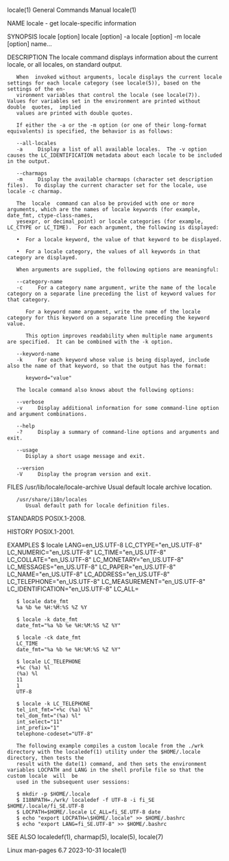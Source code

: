 locale(1)							    General Commands Manual							     locale(1)

NAME
       locale - get locale-specific information

SYNOPSIS
       locale [option]
       locale [option] -a
       locale [option] -m
       locale [option] name...

DESCRIPTION
       The locale command displays information about the current locale, or all locales, on standard output.

       When  invoked without arguments, locale displays the current locale settings for each locale category (see locale(5)), based on the settings of the en‐
       vironment variables that control the locale (see locale(7)).  Values for variables set in the environment are printed without  double  quotes,  implied
       values are printed with double quotes.

       If either the -a or the -m option (or one of their long-format equivalents) is specified, the behavior is as follows:

       --all-locales
       -a     Display a list of all available locales.	The -v option causes the LC_IDENTIFICATION metadata about each locale to be included in the output.

       --charmaps
       -m     Display the available charmaps (character set description files).	 To display the current character set for the locale, use locale -c charmap.

       The  locale  command can also be provided with one or more arguments, which are the names of locale keywords (for example, date_fmt, ctype-class-names,
       yesexpr, or decimal_point) or locale categories (for example, LC_CTYPE or LC_TIME).  For each argument, the following is displayed:

       •  For a locale keyword, the value of that keyword to be displayed.

       •  For a locale category, the values of all keywords in that category are displayed.

       When arguments are supplied, the following options are meaningful:

       --category-name
       -c     For a category name argument, write the name of the locale category on a separate line preceding the list of keyword values for that category.

	      For a keyword name argument, write the name of the locale category for this keyword on a separate line preceding the keyword value.

	      This option improves readability when multiple name arguments are specified.  It can be combined with the -k option.

       --keyword-name
       -k     For each keyword whose value is being displayed, include also the name of that keyword, so that the output has the format:

		  keyword="value"

       The locale command also knows about the following options:

       --verbose
       -v     Display additional information for some command-line option and argument combinations.

       --help
       -?     Display a summary of command-line options and arguments and exit.

       --usage
	      Display a short usage message and exit.

       --version
       -V     Display the program version and exit.

FILES
       /usr/lib/locale/locale-archive
	      Usual default locale archive location.

       /usr/share/i18n/locales
	      Usual default path for locale definition files.

STANDARDS
       POSIX.1-2008.

HISTORY
       POSIX.1-2001.

EXAMPLES
       $ locale
       LANG=en_US.UTF-8
       LC_CTYPE="en_US.UTF-8"
       LC_NUMERIC="en_US.UTF-8"
       LC_TIME="en_US.UTF-8"
       LC_COLLATE="en_US.UTF-8"
       LC_MONETARY="en_US.UTF-8"
       LC_MESSAGES="en_US.UTF-8"
       LC_PAPER="en_US.UTF-8"
       LC_NAME="en_US.UTF-8"
       LC_ADDRESS="en_US.UTF-8"
       LC_TELEPHONE="en_US.UTF-8"
       LC_MEASUREMENT="en_US.UTF-8"
       LC_IDENTIFICATION="en_US.UTF-8"
       LC_ALL=

       $ locale date_fmt
       %a %b %e %H:%M:%S %Z %Y

       $ locale -k date_fmt
       date_fmt="%a %b %e %H:%M:%S %Z %Y"

       $ locale -ck date_fmt
       LC_TIME
       date_fmt="%a %b %e %H:%M:%S %Z %Y"

       $ locale LC_TELEPHONE
       +%c (%a) %l
       (%a) %l
       11
       1
       UTF-8

       $ locale -k LC_TELEPHONE
       tel_int_fmt="+%c (%a) %l"
       tel_dom_fmt="(%a) %l"
       int_select="11"
       int_prefix="1"
       telephone-codeset="UTF-8"

       The following example compiles a custom locale from the ./wrk directory with the localedef(1) utility under the $HOME/.locale directory, then tests the
       result with the date(1) command, and then sets the environment variables LOCPATH and LANG in the shell profile file so that the custom locale  will  be
       used in the subsequent user sessions:

       $ mkdir -p $HOME/.locale
       $ I18NPATH=./wrk/ localedef -f UTF-8 -i fi_SE $HOME/.locale/fi_SE.UTF-8
       $ LOCPATH=$HOME/.locale LC_ALL=fi_SE.UTF-8 date
       $ echo "export LOCPATH=\$HOME/.locale" >> $HOME/.bashrc
       $ echo "export LANG=fi_SE.UTF-8" >> $HOME/.bashrc

SEE ALSO
       localedef(1), charmap(5), locale(5), locale(7)

Linux man-pages 6.7							  2023-10-31								     locale(1)
